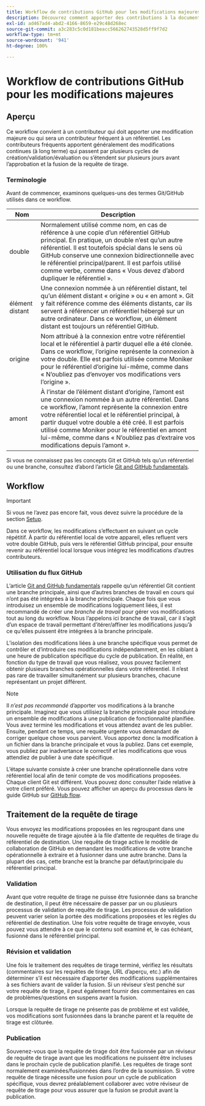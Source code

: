 ```yaml
---
title: Workflow de contributions GitHub pour les modifications majeures
description: Découvrez comment apporter des contributions à la documentation Adobe sur Experience League.
exl-id: ad467ad4-abd2-4166-8659-e29c48d268ec
source-git-commit: a3c283c5c0d181beacc566262743528d5ff9f7d2
workflow-type: tm+mt
source-wordcount: '941'
ht-degree: 100%

---
```


# Workflow de contributions GitHub pour les modifications majeures

<!--
>[!IMPORTANT]
>All repositories that publish to docs.adobe.com have adopted the [Adobe Open Source Code of Conduct](../../code-of-conduct.md) or the [.NET Foundation Code of Conduct](https://dotnetfoundation.org/code-of-conduct). For more information, see the [Contributing](../../contributing.md) article.
>
> Minor corrections or clarifications to documentation and code examples in public repositories are covered by the [Adobe Documentation Terms of Use](https://www.adobe.com/legal/terms.html). New or significant changes generate a comment in the pull request, asking you to submit an online Contribution License Agreement (CLA) if you are not an employee of Adobe. We need you to complete the online form before we can review or accept your pull request.
--->

## Aperçu

Ce workflow convient à un contributeur qui doit apporter une modification majeure ou qui sera un contributeur fréquent à un référentiel. Les contributeurs fréquents apportent généralement des modifications continues (à long terme) qui passent par plusieurs cycles de création/validation/évaluation ou s’étendent sur plusieurs jours avant l’approbation et la fusion de la requête de tirage.

### Terminologie

Avant de commencer, examinons quelques-uns des termes Git/GitHub utilisés dans ce workflow.

| Nom | Description |
|-----------|-------------|
| double | Normalement utilisé comme nom, en cas de référence à une copie d’un référentiel GitHub principal. En pratique, un double n’est qu’un autre référentiel. Il est toutefois spécial dans le sens où GitHub conserve une connexion bidirectionnelle avec le référentiel principal/parent. Il est parfois utilisé comme verbe, comme dans « Vous devez d’abord dupliquer le référentiel ». |
| élément distant | Une connexion nommée à un référentiel distant, tel qu’un élément distant « origine » ou « en amont ». Git y fait référence comme des éléments distants, car ils servent à référencer un référentiel hébergé sur un autre ordinateur. Dans ce workflow, un élément distant est toujours un référentiel GitHub. |
| origine | Nom attribué à la connexion entre votre référentiel local et le référentiel à partir duquel elle a été clonée. Dans ce workflow, l’origine représente la connexion à votre double. Elle est parfois utilisée comme Moniker pour le référentiel d’origine lui-même, comme dans « N’oubliez pas d’envoyer vos modifications vers l’origine ». |
| amont | À l’instar de l’élément distant d’origine, l’amont est une connexion nommée à un autre référentiel. Dans ce workflow, l’amont représente la connexion entre votre référentiel local et le référentiel principal, à partir duquel votre double a été créé. Il est parfois utilisé comme Moniker pour le référentiel en amont lui-même, comme dans « N’oubliez pas d’extraire vos modifications depuis l’amont ». |

Si vous ne connaissez pas les concepts Git et GitHub tels qu’un référentiel ou une branche, consultez d’abord l’article [Git and GitHub fundamentals](git-fundamentals.md).

## Workflow

>[!IMPORTANT]
>
> Si vous ne l’avez pas encore fait, vous devez suivre la procédure de la section [Setup](github-signup.md).

Dans ce workflow, les modifications s’effectuent en suivant un cycle répétitif. À partir du référentiel local de votre appareil, elles refluent vers votre double GitHub, puis vers le référentiel GitHub principal, pour ensuite revenir au référentiel local lorsque vous intégrez les modifications d’autres contributeurs.

### Utilisation du flux GitHub

L’article [Git and GitHub fundamentals](git-fundamentals.md) rappelle qu’un référentiel Git contient une branche principale, ainsi que d’autres branches de travail en cours qui n’ont pas été intégrées à la branche principale. Chaque fois que vous introduisez un ensemble de modifications logiquement liées, il est recommandé de créer une *branche de travail* pour gérer vos modifications tout au long du workflow. Nous l’appelons ici branche de travail, car il s’agit d’un espace de travail permettant d’itérer/affiner les modifications jusqu’à ce qu’elles puissent être intégrées à la branche principale.

L’isolation des modifications liées à une branche spécifique vous permet de contrôler et d’introduire ces modifications indépendamment, en les ciblant à une heure de publication spécifique du cycle de publication. En réalité, en fonction du type de travail que vous réalisez, vous pouvez facilement obtenir plusieurs branches opérationnelles dans votre référentiel. Il n’est pas rare de travailler simultanément sur plusieurs branches, chacune représentant un projet différent.

>[!NOTE]
>
>Il *n’est pas recommandé* d’apporter vos modifications à la branche principale. Imaginez que vous utilisiez la branche principale pour introduire un ensemble de modifications à une publication de fonctionnalité planifiée. Vous avez terminé les modifications et vous attendez avant de les publier. Ensuite, pendant ce temps, une requête urgente vous demandant de corriger quelque chose vous parvient. Vous apportez donc la modification à un fichier dans la branche principale et vous la publiez. Dans cet exemple, vous publiez par inadvertance le correctif *et* les modifications que vous attendiez de publier à une date spécifique.

L’étape suivante consiste à créer une branche opérationnelle dans votre référentiel local afin de tenir compte de vos modifications proposées. Chaque client Git est différent. Vous pouvez donc consulter l’aide relative à votre client préféré. Vous pouvez afficher un aperçu du processus dans le guide GitHub sur [GitHub flow](https://guides.github.com/introduction/flow/).

## Traitement de la requête de tirage

Vous envoyez les modifications proposées en les regroupant dans une nouvelle requête de tirage ajoutée à la file d’attente de requêtes de tirage du référentiel de destination. Une requête de tirage active le modèle de collaboration de GitHub en demandant les modifications de votre branche opérationnelle à extraire et à fusionner dans une autre branche. Dans la plupart des cas, cette branche est la branche par défaut/principale du référentiel principal.

### Validation

Avant que votre requête de tirage ne puisse être fusionnée dans sa branche de destination, il peut être nécessaire de passer par un ou plusieurs processus de validation de requête de tirage. Les processus de validation peuvent varier selon la portée des modifications proposées et les règles du référentiel de destination. Une fois votre requête de tirage envoyée, vous pouvez vous attendre à ce que le contenu soit examiné et, le cas échéant, fusionné dans le référentiel principal.

### Révision et validation

Une fois le traitement des requêtes de tirage terminé, vérifiez les résultats (commentaires sur les requêtes de tirage, URL d’aperçu, etc.) afin de déterminer s’il est nécessaire d’apporter des modifications supplémentaires à ses fichiers avant de valider la fusion. Si un réviseur s’est penché sur votre requête de tirage, il peut également fournir des commentaires en cas de problèmes/questions en suspens avant la fusion.

Lorsque la requête de tirage ne présente pas de problème et est validée, vos modifications sont fusionnées dans la branche parent et la requête de tirage est clôturée.

### Publication

Souvenez-vous que la requête de tirage doit être fusionnée par un réviseur de requête de tirage avant que les modifications ne puissent être incluses dans le prochain cycle de publication planifié. Les requêtes de tirage sont normalement examinées/fusionnées dans l’ordre de la soumission. Si votre requête de tirage nécessite une fusion pour un cycle de publication spécifique, vous devrez préalablement collaborer avec votre réviseur de requête de tirage pour vous assurer que la fusion se produit avant la publication.
